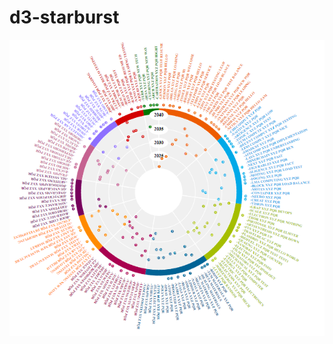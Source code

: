 # d3-starburst

![alt text](https://github.com/mksrivastava/d3-starburst/blob/master/img/chart.PNG)

